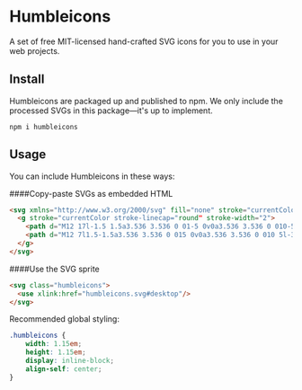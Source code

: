 
# Humbleicons

A set of free MIT-licensed hand-crafted SVG icons for you to use in your web projects.

## Install

Humbleicons are packaged up and published to npm. We only include the processed SVGs in this package—it's up to implement.

```shell
npm i humbleicons
```

## Usage

You can include Humbleicons in these ways:

####Copy-paste SVGs as embedded HTML

```html
<svg xmlns="http://www.w3.org/2000/svg" fill="none" stroke="currentColor" viewBox="0 0 24 24">
  <g stroke="currentColor stroke-linecap="round" stroke-width="2">
    <path d="M12 17l-1.5 1.5a3.536 3.536 0 01-5 0v0a3.536 3.536 0 010-5l3-3a3.536 3.536 0 015 0v0"/>
    <path d="M12 7l1.5-1.5a3.536 3.536 0 015 0v0a3.536 3.536 0 010 5l-3 3a3.536 3.536 0 01-5 0v0"/>
  </g>
</svg>
```

####Use the SVG sprite

```html
<svg class="humbleicons">
  <use xlink:href="humbleicons.svg#desktop"/>
</svg>
```

Recommended global styling:

```css
.humbleicons {
	width: 1.15em;
	height: 1.15em;
	display: inline-block;
	align-self: center;
}
```